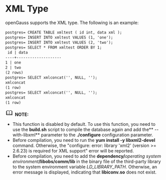 # XML Type<a name="EN-US_TOPIC_0275402505"></a>

openGauss supports the XML type. The following is an example:

```
postgres= CREATE TABLE xmltest ( id int, data xml ); 
postgres= INSERT INTO xmltest VALUES (1, 'one');
postgres= INSERT INTO xmltest VALUES (2, 'two'); 
postgres= SELECT * FROM xmltest ORDER BY 1;
 id | data 
----+--------------------
1 | one 
2 | two 
(2 rows)
postgres= SELECT xmlconcat('', NULL, ''); 
xmlconcat
(1 row)
postgres= SELECT xmlconcat('', NULL, ''); 
xmlconcat
(1 row)
```

![](public_sys-resources/icon-note.gif) **NOTE:**   
-   This function is disabled by default. To use this function, you need to use the  **build.sh**  script to compile the database again and add the** --with-libxml**  parameter to the  **./configure**  configuration parameter.  
-   Before compilation, you need to run the  **yum install -y libxml2-devel**  command. Otherwise, the "configure: error: library 'xml2' \(version \>= 2.6.23\) is required for XML support" error will be reported.  
-   Before compilation, you need to add the  **dependency/**_operating system environment_**/libobs/comm/lib**  in the binary file of the third-party library to the system environment variable  _LD\_LIBRARY\_PATH_. Otherwise, an error message is displayed, indicating that  **libiconv.so**  does not exist.  

